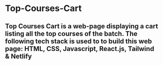 # Top-Courses-Cart
## Top Courses Cart is a web-page displaying a cart listing all the top courses of the batch. The following tech stack is used to to build this web page: HTML, CSS, Javascript, React.js, Tailwind & Netlify

